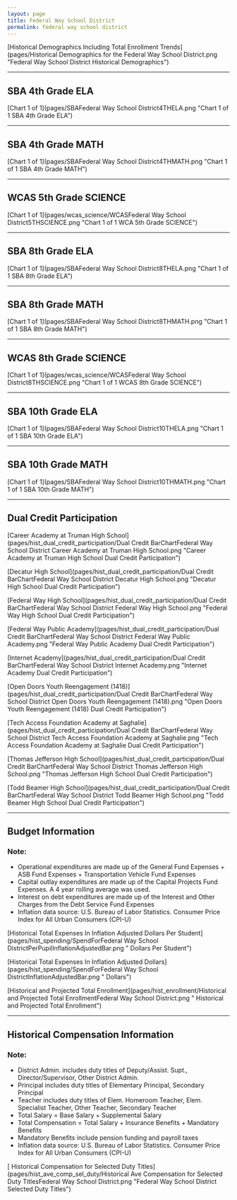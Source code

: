 ```yaml
---
layout: page
title: Federal Way School District
permalink: federal way school district
---
```



[Historical Demographics Including Total Enrollment Trends](pages/Historical Demographics for the Federal Way School District.png "Federal Way School District Historical Demographics")

___

## SBA 4th Grade ELA

[Chart 1 of 1](pages/SBAFederal Way School District4THELA.png "Chart 1 of 1 SBA 4th Grade ELA")


___

## SBA 4th Grade MATH

[Chart 1 of 1](pages/SBAFederal Way School District4THMATH.png "Chart 1 of 1 SBA 4th Grade MATH")


___

## WCAS 5th Grade SCIENCE

[Chart 1 of 1](pages/wcas_science/WCASFederal Way School District5THSCIENCE.png "Chart 1 of 1 WCA 5th Grade SCIENCE")


___

## SBA 8th Grade ELA

[Chart 1 of 1](pages/SBAFederal Way School District8THELA.png "Chart 1 of 1 SBA 8th Grade ELA")


___

## SBA 8th Grade MATH

[Chart 1 of 1](pages/SBAFederal Way School District8THMATH.png "Chart 1 of 1 SBA 8th Grade MATH")


___

## WCAS 8th Grade SCIENCE

[Chart 1 of 1](pages/wcas_science/WCASFederal Way School District8THSCIENCE.png "Chart 1 of 1 WCAS 8th Grade SCIENCE")


___

## SBA 10th Grade ELA

[Chart 1 of 1](pages/SBAFederal Way School District10THELA.png "Chart 1 of 1 SBA 10th Grade ELA")


___

## SBA 10th Grade MATH

[Chart 1 of 1](pages/SBAFederal Way School District10THMATH.png "Chart 1 of 1 SBA 10th Grade MATH")


___

## Dual Credit Participation

[Career Academy at Truman High School](pages/hist_dual_credit_participation/Dual Credit BarChartFederal Way School District Career Academy at Truman High School.png "Career Academy at Truman High School Dual Credit Participation")

[Decatur High School](pages/hist_dual_credit_participation/Dual Credit BarChartFederal Way School District Decatur High School.png "Decatur High School Dual Credit Participation")

[Federal Way High School](pages/hist_dual_credit_participation/Dual Credit BarChartFederal Way School District Federal Way High School.png "Federal Way High School Dual Credit Participation")

[Federal Way Public Academy](pages/hist_dual_credit_participation/Dual Credit BarChartFederal Way School District Federal Way Public Academy.png "Federal Way Public Academy Dual Credit Participation")

[Internet Academy](pages/hist_dual_credit_participation/Dual Credit BarChartFederal Way School District Internet Academy.png "Internet Academy Dual Credit Participation")

[Open Doors Youth Reengagement (1418)](pages/hist_dual_credit_participation/Dual Credit BarChartFederal Way School District Open Doors Youth Reengagement (1418).png "Open Doors Youth Reengagement (1418) Dual Credit Participation")

[Tech Access Foundation Academy at Saghalie](pages/hist_dual_credit_participation/Dual Credit BarChartFederal Way School District Tech Access Foundation Academy at Saghalie.png "Tech Access Foundation Academy at Saghalie Dual Credit Participation")

[Thomas Jefferson High School](pages/hist_dual_credit_participation/Dual Credit BarChartFederal Way School District Thomas Jefferson High School.png "Thomas Jefferson High School Dual Credit Participation")

[Todd Beamer High School](pages/hist_dual_credit_participation/Dual Credit BarChartFederal Way School District Todd Beamer High School.png "Todd Beamer High School Dual Credit Participation")


___

## Budget Information
### Note:
- Operational expenditures are made up of the General Fund Expenses + ASB Fund Expenses + Transportation Vehicle Fund Expenses
- Capital outlay expenditures are made up of the Capital Projects Fund Expenses. A 4 year rolling average was used.
- Interest on debt expenditures are made up of the Interest and Other Charges from the Debt Service Fund Expenses
- Inflation data source: U.S. Bureau of Labor Statistics. Consumer Price Index for All Urban Consumers (CPI-U)

[Historical Total Expenses In Inflation Adjusted Dollars Per Student](pages/hist_spending/SpendForFederal Way School DistrictPerPupilInflationAdjustedBar.png " Dollars Per Student")

[Historical Total Expenses In Inflation Adjusted Dollars](pages/hist_spending/SpendForFederal Way School DistrictInflationAdjustedBar.png " Dollars")

[Historical and Projected Total Enrollment](pages/hist_enrollment/Historical and Projected Total EnrollmentFederal Way School District.png " Historical and Projected Total Enrollment")


___

## Historical Compensation Information
### Note:
- District Admin. includes duty titles of Deputy/Assist. Supt., Director/Supervisor, Other District Admin.
- Principal includes duty titles of Elementary Principal, Secondary Principal
- Teacher includes duty titles of Elem. Homeroom Teacher, Elem. Specialist Teacher, Other Teacher, Secondary Teacher
- Total Salary = Base Salary + Supplemental Salary
- Total Compensation = Total Salary + Insurance Benefits + Mandatory Benefits
- Mandatory Benefits include pension funding and payroll taxes
- Inflation data source: U.S. Bureau of Labor Statistics. Consumer Price Index for All Urban Consumers (CPI-U)

[ Historical Compensation for Selected Duty Titles](pages/hist_ave_comp_sel_duty/Historical Ave Compensation for Selected Duty TitlesFederal Way School District.png "Federal Way School District Selected Duty Titles")

